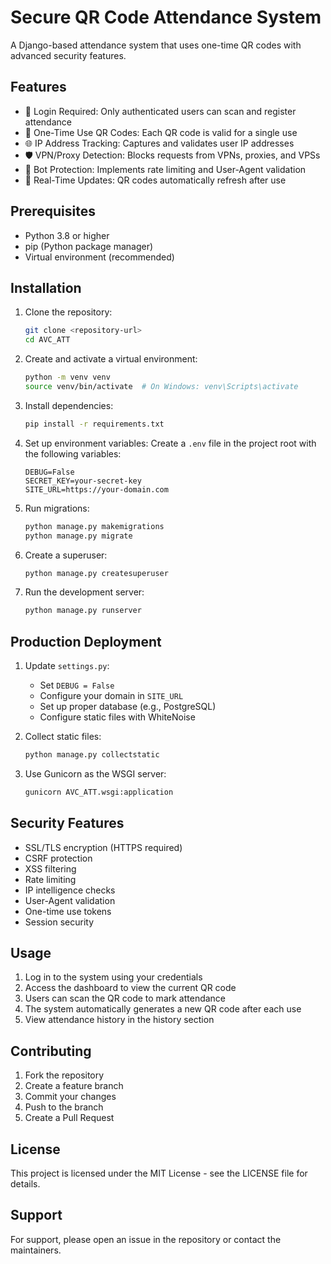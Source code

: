 # Secure QR Code Attendance System

A Django-based attendance system that uses one-time QR codes with advanced security features.

## Features

- 🔐 Login Required: Only authenticated users can scan and register attendance
- 🔄 One-Time Use QR Codes: Each QR code is valid for a single use
- 🌐 IP Address Tracking: Captures and validates user IP addresses
- 🛡️ VPN/Proxy Detection: Blocks requests from VPNs, proxies, and VPSs
- 🤖 Bot Protection: Implements rate limiting and User-Agent validation
- 🔄 Real-Time Updates: QR codes automatically refresh after use

## Prerequisites

- Python 3.8 or higher
- pip (Python package manager)
- Virtual environment (recommended)

## Installation

1. Clone the repository:
   ```bash
   git clone <repository-url>
   cd AVC_ATT
   ```

2. Create and activate a virtual environment:
   ```bash
   python -m venv venv
   source venv/bin/activate  # On Windows: venv\Scripts\activate
   ```

3. Install dependencies:
   ```bash
   pip install -r requirements.txt
   ```

4. Set up environment variables:
   Create a `.env` file in the project root with the following variables:
   ```
   DEBUG=False
   SECRET_KEY=your-secret-key
   SITE_URL=https://your-domain.com
   ```

5. Run migrations:
   ```bash
   python manage.py makemigrations
   python manage.py migrate
   ```

6. Create a superuser:
   ```bash
   python manage.py createsuperuser
   ```

7. Run the development server:
   ```bash
   python manage.py runserver
   ```

## Production Deployment

1. Update `settings.py`:
   - Set `DEBUG = False`
   - Configure your domain in `SITE_URL`
   - Set up proper database (e.g., PostgreSQL)
   - Configure static files with WhiteNoise

2. Collect static files:
   ```bash
   python manage.py collectstatic
   ```

3. Use Gunicorn as the WSGI server:
   ```bash
   gunicorn AVC_ATT.wsgi:application
   ```

## Security Features

- SSL/TLS encryption (HTTPS required)
- CSRF protection
- XSS filtering
- Rate limiting
- IP intelligence checks
- User-Agent validation
- One-time use tokens
- Session security

## Usage

1. Log in to the system using your credentials
2. Access the dashboard to view the current QR code
3. Users can scan the QR code to mark attendance
4. The system automatically generates a new QR code after each use
5. View attendance history in the history section

## Contributing

1. Fork the repository
2. Create a feature branch
3. Commit your changes
4. Push to the branch
5. Create a Pull Request

## License

This project is licensed under the MIT License - see the LICENSE file for details.

## Support

For support, please open an issue in the repository or contact the maintainers. 